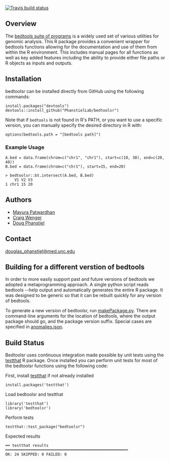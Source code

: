 [![Travis build status](https://travis-ci.org/PhanstielLab/bedtoolsr.svg?branch=master)](https://travis-ci.org/PhanstielLab/bedtoolsr)

## Overview

The [bedtools suite of programs](https://bedtools.readthedocs.io/) is a widely used set of various utilities for genomic analysis. This R package provides a convenient wrapper for bedtools functions allowing for the documentation and use of them from within the R environment. This includes manual pages for all functions as well as key added features including the ability to provide either file paths or R objects as inputs and outputs.

## Installation

bedtoolsr can be installed directly from GitHub using the following commands:

```
install.packages("devtools")
devtools::install_github("PhanstielLab/bedtoolsr")
```

Note that if `bedtools` is not found in R's PATH, or you want to use a specific version, you can manually specify the desired directory in R with:

```
options(bedtools.path = "[bedtools path]")
```


### Example Usage

```
A.bed = data.frame(chrom=c("chr1", "chr1"), start=c(10, 30), end=c(20, 40))
B.bed = data.frame(chrom=c("chr1"), start=15, end=20)

> bedtoolsr::bt.intersect(A.bed, B.bed)
    V1 V2 V3
1 chr1 15 20
```

## Authors

* [Mayura Patwardhan](https://github.com/mayurapatwardhan)
* [Craig Wenger](https://github.com/cwenger)
* [Doug Phanstiel](https://github.com/dphansti)

## Contact

douglas_phanstiel@med.unc.edu

## Building for a different verstion of bedtools

In order to more easily support past and future versions of bedtools we adopted a metaprogramming approach.  A single python script reads bedtools --help output and automatically generates the entire R package. It was designed to be generic so that it can be rebuilt quickly for any version of bedtools.

To generate a new version of bedtoolsr, run [makePackage.py](https://github.com/PhanstielLab/bedtoolsr/blob/master/dev/makePackage.py). There are command-line arguments for the location of bedtools, where the output package should go, and the package version suffix. Special cases are specified in [anomalies.json](https://github.com/PhanstielLab/bedtoolsr/blob/master/dev/anomalies.json).

## Build Status

Bedtoolsr uses continuous integration made possible by unit tests using the [testthat](https://github.com/r-lib/testthat) R package.  Once installed you can perform unit tests for most of the bedtoolsr functions using the following code:

First, install [testthat](https://github.com/r-lib/testthat) if not already installed

```
install.packages('testthat')
````

Load bedtoolsr and testthat

```
library('testthat')
library('bedtoolsr')
```

Perform tests
```
testthat::test_package("bedtoolsr")
```

Expected results


```
══ testthat results  ══════════════════════════════════════════════════════
OK: 24 SKIPPED: 0 FAILED: 0
```


